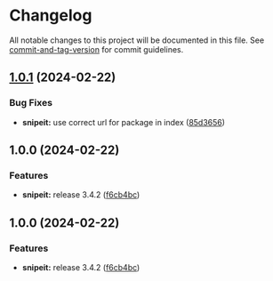 # Changelog

All notable changes to this project will be documented in this file. See [commit-and-tag-version](https://github.com/absolute-version/commit-and-tag-version) for commit guidelines.

## [1.0.1](https://github.com/fheinle-mak/helmcharts/compare/v1.0.0...v1.0.1) (2024-02-22)


### Bug Fixes

* **snipeit:** use correct url for package in index ([85d3656](https://github.com/fheinle-mak/helmcharts/commit/85d36566603d7149eb78a9ed88d9d5f6bdc53b50))

## 1.0.0 (2024-02-22)


### Features

* **snipeit:** release 3.4.2 ([f6cb4bc](https://github.com/fheinle-mak/helmcharts/commit/f6cb4bc6c05d8bb320603a8a4289078837ee4327))

## 1.0.0 (2024-02-22)


### Features

* **snipeit:** release 3.4.2 ([f6cb4bc](https://github.com/fheinle-mak/helmcharts/commit/f6cb4bc6c05d8bb320603a8a4289078837ee4327))

